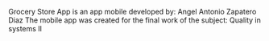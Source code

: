 Grocery Store App is an app mobile developed by: Angel Antonio Zapatero Diaz 
The mobile app was created for the final work of the subject: Quality in systems II